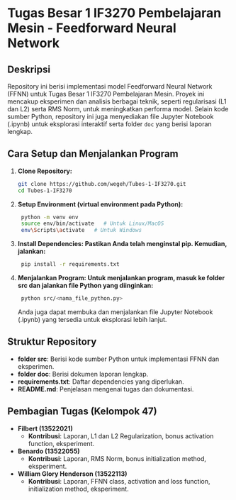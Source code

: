 # Tugas Besar 1 IF3270 Pembelajaran Mesin - Feedforward Neural Network

## Deskripsi
Repository ini berisi implementasi model Feedforward Neural Network (FFNN) untuk Tugas Besar 1 IF3270 Pembelajaran Mesin. Proyek ini mencakup eksperimen dan analisis berbagai teknik, seperti regularisasi (L1 dan L2) serta RMS Norm, untuk meningkatkan performa model. Selain kode sumber Python, repository ini juga menyediakan file Jupyter Notebook (.ipynb) untuk eksplorasi interaktif serta folder `doc` yang berisi laporan lengkap.

## Cara Setup dan Menjalankan Program
1. **Clone Repository:**
   ```bash
   git clone https://github.com/wegeh/Tubes-1-IF3270.git
   cd Tubes-1-IF3270
   ```

2. **Setup Environment (virtual environment pada Python):**
   ```bash
    python -m venv env
    source env/bin/activate   # Untuk Linux/MacOS
    env\Scripts\activate   # Untuk Windows
   ```

3. **Install Dependencies: Pastikan Anda telah menginstal pip. Kemudian, jalankan:**
   ```bash
    pip install -r requirements.txt
   ```

4. **Menjalankan Program: Untuk menjalankan program, masuk ke folder src dan jalankan file Python yang diinginkan:**
   ```bash
    python src/<nama_file_python.py>
   ```
    Anda juga dapat membuka dan menjalankan file Jupyter Notebook (.ipynb) yang tersedia untuk eksplorasi lebih lanjut.

## Struktur Repository
- **folder src**: Berisi kode sumber Python untuk implementasi FFNN dan eksperimen.
- **folder doc**: Berisi dokumen laporan lengkap.
- **requirements.txt**: Daftar dependencies yang diperlukan.
- **README.md**: Penjelasan mengenai tugas dan dokumentasi.

## Pembagian Tugas (Kelompok 47)
- **Filbert (13522021)**
  - **Kontribusi**: Laporan, L1 dan L2 Regularization, bonus activation function, eksperiment.
- **Benardo (13522055)**
  - **Kontribusi**: Laporan, RMS Norm, bonus initialization method, eksperiment.
- **William Glory Henderson (13522113)**
  - **Kontribusi**: Laporan, FFNN class, activation and loss function, initialization method, eksperiment.